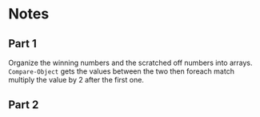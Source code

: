 # Notes

## Part 1

Organize the winning numbers and the scratched off numbers into arrays. `Compare-Object` gets the values between the two then foreach match multiply the value by 2 after the first one.

## Part 2
